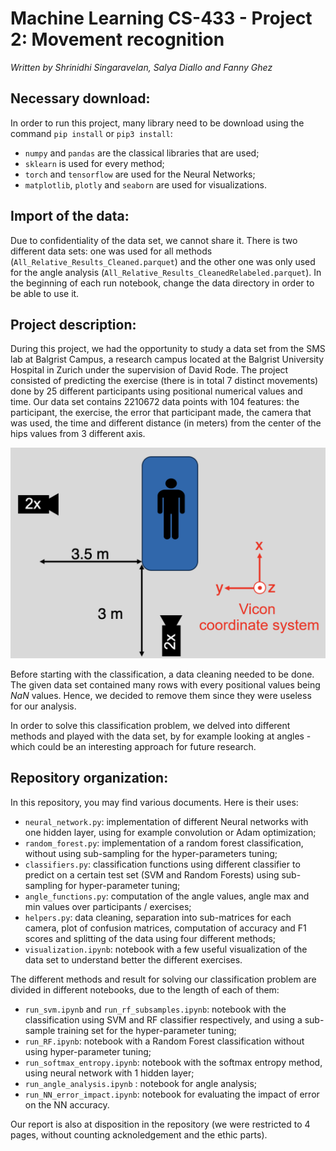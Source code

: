 # Machine Learning CS-433 - Project 2: Movement recognition
*Written by Shrinidhi Singaravelan, Salya Diallo and Fanny Ghez*

## Necessary download:

In order to run this project, many library need to be download using the command `pip install` or `pip3 install`:
- `numpy` and `pandas` are the classical libraries that are used;
- `sklearn` is used for every method;
- `torch` and `tensorflow` are used for the Neural Networks;
- `matplotlib`, `plotly` and `seaborn` are used for visualizations.


## Import of the data:

Due to confidentiality of the data set, we cannot share it.
There is two different data sets: one was used for all methods (`All_Relative_Results_Cleaned.parquet`) and the other one was only used for the angle analysis (`All_Relative_Results_CleanedRelabeled.parquet`). In the beginning of each run notebook, change the data directory in order to be able to use it.

## Project description:

During this project, we had the opportunity to study a data set from the SMS lab at Balgrist Campus, a research campus located at the Balgrist University Hospital in Zurich under the supervision of David Rode. The project consisted of predicting the exercise (there is in total $7$ distinct movements) done by $25$ different participants using positional numerical values and time. Our data set contains $2210672$ data points with $104$ features: the participant, the exercise, the error that participant made, the camera that was used, the time and different distance (in meters) from the center of the hips values from 3 different axis.

![Alt text](axis_and_cameras.png)

Before starting with the classification, a data cleaning needed to be done. The given data set contained many rows with every positional values being *NaN* values. Hence, we decided to remove them since they were useless for our analysis. 

In order to solve this classification problem, we delved into different methods and played with the data set, by for example looking at angles - which could be an interesting approach for future research.

## Repository organization: 

In this repository, you may find various documents. Here is their uses:
- `neural_network.py`: implementation of different Neural networks with one hidden layer, using for example convolution or Adam optimization;
- `random_forest.py`: implementation of a random forest classification, without using sub-sampling for the hyper-parameters tuning;
- `classifiers.py`: classification functions using different classifier to predict on a certain test set (SVM and Random Forests) using sub-sampling for hyper-parameter tuning;
- `angle_functions.py`: computation of the angle values, angle max and min values over participants / exercises;
- `helpers.py`: data cleaning, separation into sub-matrices for each camera, plot of confusion matrices, computation of accuracy and F1 scores and splitting of the data using four different methods;
- `visualization.ipynb`: notebook with a few useful visualization of the data set to understand better the different exercises.

The different methods and result for solving our classification problem are divided in different notebooks, due to the length of each of them:
- `run_svm.ipynb` and `run_rf_subsamples.ipynb`: notebook with the classification using SVM and RF classifier respectively, and using a sub-sample training set for the hyper-parameter tuning;
- `run_RF.ipynb`: notebook with a Random Forest classification without using hyper-parameter tuning;
- `run_softmax_entropy.ipynb`: notebook with the softmax entropy method, using neural network with 1 hidden layer;
- `run_angle_analysis.ipynb` : notebook for angle analysis;
-  `run_NN_error_impact.ipynb`: notebook for  evaluating the impact of error on the NN accuracy.

Our report is also at disposition in the repository (we were restricted to 4 pages, without counting acknoledgement and the ethic parts).
